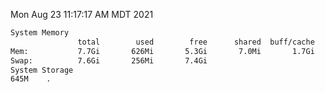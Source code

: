 Mon Aug 23 11:17:17 AM MDT 2021
```bash
System Memory
               total        used        free      shared  buff/cache   available
Mem:           7.7Gi       626Mi       5.3Gi       7.0Mi       1.7Gi       6.7Gi
Swap:          7.6Gi       256Mi       7.4Gi
System Storage
645M	.
```
